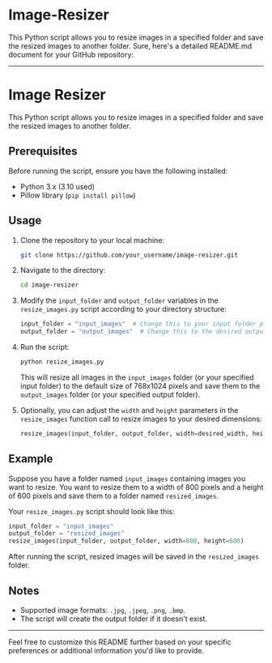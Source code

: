 # Image-Resizer
This Python script allows you to resize images in a specified folder and save the resized images to another folder.
Sure, here's a detailed README.md document for your GitHub repository:

---

# Image Resizer

This Python script allows you to resize images in a specified folder and save the resized images to another folder.

## Prerequisites

Before running the script, ensure you have the following installed:

- Python 3.x (3.10 used)
- Pillow library (`pip install pillow`)

## Usage

1. Clone the repository to your local machine:

   ```bash
   git clone https://github.com/your_username/image-resizer.git
   ```

2. Navigate to the directory:

   ```bash
   cd image-resizer
   ```

3. Modify the `input_folder` and `output_folder` variables in the `resize_images.py` script according to your directory structure:

   ```python
   input_folder = "input_images"  # Change this to your input folder path
   output_folder = "output_images"  # Change this to the desired output folder path
   ```

4. Run the script:

   ```bash
   python resize_images.py
   ```

   This will resize all images in the `input_images` folder (or your specified input folder) to the default size of 768x1024 pixels and save them to the `output_images` folder (or your specified output folder).

5. Optionally, you can adjust the `width` and `height` parameters in the `resize_images` function call to resize images to your desired dimensions:

   ```python
   resize_images(input_folder, output_folder, width=desired_width, height=desired_height)
   ```

## Example

Suppose you have a folder named `input_images` containing images you want to resize. You want to resize them to a width of 800 pixels and a height of 600 pixels and save them to a folder named `resized_images`.

Your `resize_images.py` script should look like this:

```python
input_folder = "input_images"
output_folder = "resized_images"
resize_images(input_folder, output_folder, width=800, height=600)
```

After running the script, resized images will be saved in the `resized_images` folder.

## Notes

- Supported image formats: `.jpg`, `.jpeg`, `.png`, `.bmp`.
- The script will create the output folder if it doesn't exist.

---

Feel free to customize this README further based on your specific preferences or additional information you'd like to provide.
